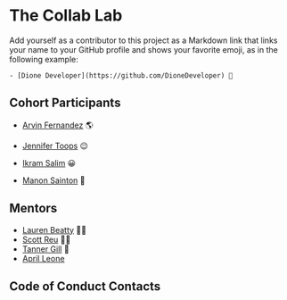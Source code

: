 # The Collab Lab

Add yourself as a contributor to this project as a Markdown link that links your name to your GitHub profile and shows your favorite emoji, as in the following example:

    - [Dione Developer](https://github.com/DioneDeveloper) 💅

## Cohort Participants

- [Arvin Fernandez](https://github.com/arvinf07) 🌎
- [Jennifer Toops](https://github.com/jennifertoops) 😉

- [Ikram Salim](https://github.com/ikramsalim) 😀
- [Manon Sainton](https://github.com/Ginger-Mano) 🤗

## Mentors

- [Lauren Beatty](https://github.com/laurenmbeatty) 👩‍🎤
- [Scott Reu](https://github.com/gatsbysghost) 🧙‍♂️
- [Tanner Gill](https://github.com/tannaurus) 🤠
- [April Leone](https://github.com/aprilleone)

## Code of Conduct Contacts
